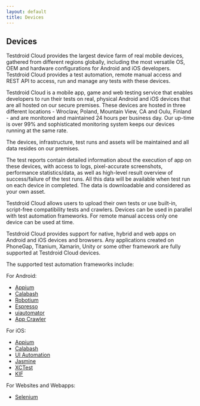 ```yaml
---
layout: default
title: Devices
---
```



## Devices

Testdroid Cloud provides the largest device farm of real mobile
devices, gathered from different regions globally, including the most
versatile OS, OEM and hardware configurations for Android and iOS
developers. Testdroid Cloud provides a test automation, remote manual
access and REST API to access, run and manage any tests with these
devices.

Testdroid Cloud is a mobile app, game and web testing service that
enables developers to run their tests on real, physical Android and
iOS devices that are all hosted on our secure premises. These devices
are hosted in three different locations - Wroclaw, Poland, Mountain
View, CA and Oulu, Finland - and are monitored and maintained 24 hours
per business day. Our up-time is over 99% and sophisticated monitoring
system keeps our devices running at the same rate.

The devices, infrastructure, test runs and assets will be maintained
and all data resides on our premises.

The test reports contain detailed information about the execution of
app on these devices, with access to logs, pixel-accurate screenshots,
performance statistics/data, as well as high-level result overview of
success/failure of the test runs. All this data will be available when
test run on each device in completed. The data is downloadable and
considered as your own asset.

Testdroid Cloud allows users to upload their own tests or use
built-in, script-free compatibility tests and crawlers. Devices can be
used in parallel with test automation frameworks. For remote manual
access only one device can be used at time.

Testdroid Cloud provides support for native, hybrid and web apps on
Android and iOS devices and browsers. Any applications created on
PhoneGap, Titanium, Xamarin, Unity or some other framework are fully
supported at Testdroid Cloud devices.

The supported test automation frameworks include:

For Android:


* <a href="http://appium.io" target="_blank">Appium</a>
* <a href="http://calaba.sh" target="_blank">Calabash</a>
* <a href="http://robotium.com" target="_blank">Robotium</a>
* <a href="http://developer.android.com/training/testing/ui-testing/espresso-testing.html" target="_blank">Espresso</a>
* <a href="http://developer.android.com/training/testing/ui-testing/uiautomator-testing.html" target="_blank">uiautomator</a>
* <a href="http://bitbar.com/automatic-ios-app-testing-with-testdroid-app-crawler/" target="_blank">App Crawler</a>

For iOS:

* <a href="http://appium.io" target="_blank">Appium</a>
* <a href="http://calaba.sh" target="_blank">Calabash</a>
* <a href="https://developer.apple.com/library/tvos/documentation/DeveloperTools/Conceptual/InstrumentsUserGuide/UIAutomation.html" target="_blank">UI Automation</a>
* <a href="http://jasmine.github.io" target="_blank">Jasmine</a>
* <a href="https://developer.apple.com/library/ios/documentation/DeveloperTools/Conceptual/testing_with_xcode/chapters/01-introduction.html" target="_blank">XCTest</a>
* <a href="https://github.com/kif-framework/KIF" target="_blank">KIF</a>

For Websites and Webapps:

* <a href="http://www.seleniumhq.org" target="_blank">Selenium</a>

